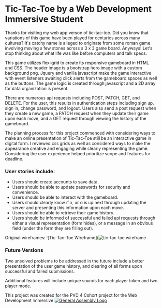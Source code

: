 # Tic-Tac-Toe by a Web Development Immersive Student

Thanks for visiting my web app verson of tic-tac-toe. Did you know that variations of this game have been played for centuries across many cultures? It's catchy name is alleged to originate from some roman game involving moving a few stones across a 3 x 3 game board. Anyways! Let's stop thinking about what life was like before computers and talk specs.

This game utilizes flex-grid to create its responsive gameboard in HTML and CSS. The header image is a bootstrap hero image with a custom background png. Jquery and vanilla javascript make the game interactive with event listeners awaiting click alerts from the gameboard spaces as well as the buttons. The game logic is created through javascript and a 2D array for data organization is present.

There are numerous api requests including POST, PATCH, GET, and DELETE. For the user, this results in authentication steps including sign up, sign in, change password, and logout. Users also send a post request when they create a new game, a PATCH request when they update their game upon each move, and a GET request through viewing the history of the gameboard.

The planning process for this project commenced with considering ways to make an online presentation of Tic-Tac-Toe still be an interactive game in digital form. I reviewed css grids as well as considered ways to make the appearance creative and engaging while clearly representing the game. Considering the user experience helped prioritize scope and features for deadline.

### User stories include:
- Users should create accounts to save data.
- Users should be able to update passwords for security and convenience.
- Users should be able to interact with the gameboard.
- Users should clearly know if x, or o is up next through updating the server and presenting this information upon each move.
- Users should be able to retrieve their game history.
- Users should be informed of successful and failed api requests through either a visual representation (form hides), or a message in an obvious field (under the form they are filling out).

Original wireframes:
![Tic-Tac-Toe Wireframe](![tic-tac-toe wireframe](https://user-images.githubusercontent.com/41646757/47681811-d9324200-dba0-11e8-8669-5dbf83666160.jpg)

### Future Versions
Two unsolved problems to be addressed in the future include a better presentation of the user game history, and clearing of all forms upon successful and failed submissions.

Additional features will include unique sounds for each player token and two player mode.

This project was created for the PVD 4 Cohort project for the Web Development Immersive
[![General Assembly Logo](https://camo.githubusercontent.com/1a91b05b8f4d44b5bbfb83abac2b0996d8e26c92/687474703a2f2f692e696d6775722e636f6d2f6b6538555354712e706e67)](https://generalassemb.ly/education/web-development-immersive)
